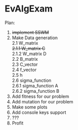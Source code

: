 # EvAlgExam <br />

Plan: <br />

1. ~~implement SSWM~~ <br />
2. Make Data generation <br />
  2.1 W_matrix <br />
    ~~2.1.1 W_matrix C~~ <br />
    2.1.2 W_matrix D <br />
  2.2 B_matrix <br />
  2.3 C_vector <br />
  2.4 f_vector <br />
  2.5 h <br />
  2.6 sigma_function <br />
    2.6.1 sigma_function A <br />
    2.6.2 sigma_function B <br />
3. Add fitness for our problem <br />
4. Add mutation for our problem <br />
5. Make some plots <br />
6. Add console keys support <br />
7. ??? <br />
8. Profit <br />
